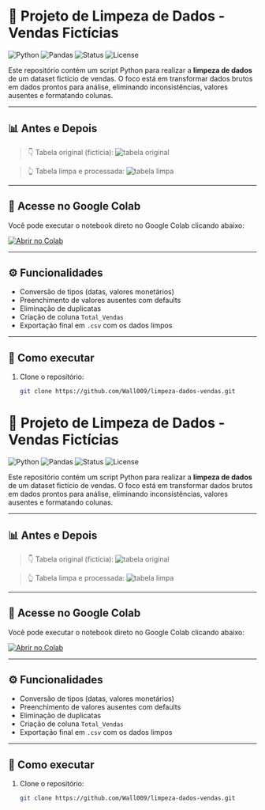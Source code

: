 # 🧹 Projeto de Limpeza de Dados - Vendas Fictícias

![Python](https://img.shields.io/badge/Python-3.10-blue?logo=python)
![Pandas](https://img.shields.io/badge/Pandas-Data%20Cleaning-green?logo=pandas)
![Status](https://img.shields.io/badge/Status-Concluído-brightgreen)
![License](https://img.shields.io/badge/license-MIT-blue.svg)

Este repositório contém um script Python para realizar a **limpeza de dados** de um dataset fictício de vendas. O foco está em transformar dados brutos em dados prontos para análise, eliminando inconsistências, valores ausentes e formatando colunas.

---

## 📊 Antes e Depois

> 👇 Tabela original (fictícia):
![tabela original](https://via.placeholder.com/600x200?text=Preview+da+tabela+original)

> 👆 Tabela limpa e processada:
![tabela limpa](https://via.placeholder.com/600x200?text=Preview+da+tabela+limpa)

---

## 🔗 Acesse no Google Colab

Você pode executar o notebook direto no Google Colab clicando abaixo:

[![Abrir no Colab](https://colab.research.google.com/assets/colab-badge.svg)](https://colab.research.google.com/github/Wall009/limpeza-dados-vendas/blob/main/limpeza_vendas.py)

---

## ⚙️ Funcionalidades

- Conversão de tipos (datas, valores monetários)
- Preenchimento de valores ausentes com defaults
- Eliminação de duplicatas
- Criação de coluna `Total_Vendas`
- Exportação final em `.csv` com os dados limpos

---

## 🚀 Como executar

1. Clone o repositório:
   ```bash
   git clone https://github.com/Wall009/limpeza-dados-vendas.git
# 🧹 Projeto de Limpeza de Dados - Vendas Fictícias

![Python](https://img.shields.io/badge/Python-3.10-blue?logo=python)
![Pandas](https://img.shields.io/badge/Pandas-Data%20Cleaning-green?logo=pandas)
![Status](https://img.shields.io/badge/Status-Concluído-brightgreen)
![License](https://img.shields.io/badge/license-MIT-blue.svg)

Este repositório contém um script Python para realizar a **limpeza de dados** de um dataset fictício de vendas. O foco está em transformar dados brutos em dados prontos para análise, eliminando inconsistências, valores ausentes e formatando colunas.

---

## 📊 Antes e Depois

> 👇 Tabela original (fictícia):
![tabela original](https://via.placeholder.com/600x200?text=Preview+da+tabela+original)

> 👆 Tabela limpa e processada:
![tabela limpa](https://via.placeholder.com/600x200?text=Preview+da+tabela+limpa)

---

## 🔗 Acesse no Google Colab

Você pode executar o notebook direto no Google Colab clicando abaixo:

[![Abrir no Colab](https://colab.research.google.com/assets/colab-badge.svg)](https://colab.research.google.com/github/Wall009/limpeza-dados-vendas/blob/main/limpeza_vendas.py)

---

## ⚙️ Funcionalidades

- Conversão de tipos (datas, valores monetários)
- Preenchimento de valores ausentes com defaults
- Eliminação de duplicatas
- Criação de coluna `Total_Vendas`
- Exportação final em `.csv` com os dados limpos

---

## 🚀 Como executar

1. Clone o repositório:
   ```bash
   git clone https://github.com/Wall009/limpeza-dados-vendas.git


